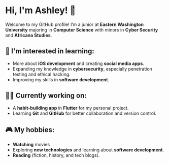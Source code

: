 # Hi, I'm Ashley! 👋

Welcome to my GitHub profile! I’m a junior at **Eastern Washington University** majoring in **Computer Science** with minors in **Cyber Security** and **Africana Studies**. 

## 🌱 I'm interested in learning:
- More about **iOS development** and creating **social media apps**.
- Expanding my knowledge in **cybersecurity**, especially penetration testing and ethical hacking.
- Improving my skills in **software development**.

## 🧑‍💻 Currently working on:
- A **habit-building app** in **Flutter** for my personal project.
- Learning **Git** and **GitHub** for better collaboration and version control.

## 🎮 My hobbies:
- **Watching** movies 
- Exploring **new technologies** and learning about **software development**.
- **Reading** (fiction, history, and tech blogs).

